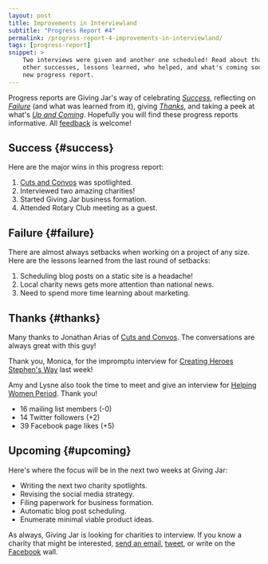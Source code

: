 ```yaml
---
layout: post
title: Improvements in Interviewland
subtitle: "Progress Report #4"
permalink: /progress-report-4-improvements-in-interviewland/
tags: [progress-report]
snippet: >
    Two interviews were given and another one scheduled! Read about that and
    other successes, lessons learned, who helped, and what's coming soon in the
    new progress report.
---
```


Progress reports are Giving Jar's way of celebrating *[Success][1]*, reflecting on *[Failure][2]* (and what was learned from it), giving *[Thanks][3]*, and taking a peek at what's *[Up and Coming][4]*. Hopefully you will find these progress reports informative. All [feedback][5] is welcome!

## Success {#success}

Here are the major wins in this progress report:

1. [Cuts and Convos][8] was spotlighted.
2. Interviewed two amazing charities!
3. Started Giving Jar business formation.
4. Attended Rotary Club meeting as a guest.

## Failure {#failure}

There are almost always setbacks when working on a project of any size. Here are the lessons learned from the last round of setbacks:

1. Scheduling blog posts on a static site is a headache!
2. Local charity news gets more attention than national news.
3. Need to spend more time learning about marketing.

## Thanks {#thanks}

Many thanks to Jonathan Arias of [Cuts and Convos][9]. The conversations are always great with this guy!

Thank you, Monica, for the impromptu interview for [Creating Heroes Stephen's Way][10] last week!

Amy and Lysne also took the time to meet and give an interview for [Helping Women Period][11]. Thank you!

* 16 mailing list members (-0)
* 14 Twitter followers (+2)
* 39 Facebook page likes (+5)

## Upcoming {#upcoming}

Here's where the focus will be in the next two weeks at Giving Jar:

* Writing the next two charity spotlights.
* Revising the social media strategy.
* Filing paperwork for business formation.
* Automatic blog post scheduling.
* Enumerate minimal viable product ideas.

As always, Giving Jar is looking for charities to interview. If you know a charity that might be interested, [send an email][5], [tweet][6], or write on the [Facebook][7] wall.



[1]: #success "Success Section"
[2]: #failure "Failure Section"
[3]: #thanks "Thanks Section"
[4]: #upcoming "Upcoming Section"
[5]: mailto:hello@givingjar.org "Email Giving Jar"
[6]: https://twitter.com/givingjar "Giving Jar on Twitter"
[7]: https://www.facebook.com/givingjarorg "Giving Jar on Facebook"
[8]: http://blog.givingjar.org/charity-spotlight-cuts-and-convos/ "Charity Spotlight: Cuts and Convos"
[9]: http://cutsandconvos.com "Cuts and Convos Homepage"
[10]: http://www.creatingheroesstephensway.com/ "Creating Heroes Stephen's Way Homepage"
[11]: http://www.helpingwomenperiod.org/ "Helping Women Period Homepage"
